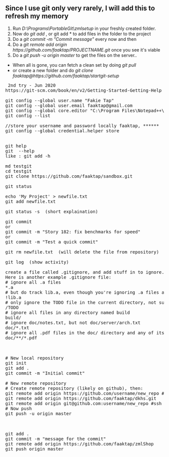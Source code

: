 <html>

<h2>Since I use git only very rarely, I will add this to refresh my memory</h2>
<ol>
<li>Run <i>D:\Programs\PortableGit\zmlsetup</i> in your freshly created folder.
<li>Now do <i>git add <filename></i> , or git add *</i> to add files in the folder to the project
<li>Do a <i>git commit -m "Commit message"</i> every now and then
<li>Do a <i>git remote add origin https://github.com/faaktap/PROJECTNAME.git</i> once you see it's viable
<li>Do a <i>git push -u origin master</i> to get the files on the server..
</ol>

<ul>
<li>When all is gone, you can fetch a clean set by doing <i>git pull</i>
<li>or create a new folder and do <i>git clone faaktap@https://github.com/faaktap/startgit-setup</i>
</ul>


<pre> 2nd try - Jun 2020 
https://git-scm.com/book/en/v2/Getting-Started-Getting-Help

git config --global user.name "Fakie Tap"
git config --global user.email faaktap@gmail.com
git config --global core.editor "C:\Program Files\Notepad++\notepad++.exe"
git config --list

//store your username and password locally faaktap, ******
git config --global credential.helper store


git help <verb>
git <verb> --help
like : git add -h

md testgit
cd testgit
git clone https://github.com/faaktap/sandbox.git

git status

echo 'My Project' > newfile.txt
git add newfile.txt

git status -s  (short explaination)

git commit 
or
git commit -m "Story 182: fix benchmarks for speed"
or
git commit -m "Test a quick commit"

git rm newfile.txt  (will delete the file from repository)

git log  (show activity)

create a file called .gitignore, and add stuff in to ignore.
Here is another example .gitignore file:
# ignore all .a files
*.a
# but do track lib.a, even though you're ignoring .a files above
!lib.a
# only ignore the TODO file in the current directory, not subdir/TODO
/TODO
# ignore all files in any directory named build
build/
# ignore doc/notes.txt, but not doc/server/arch.txt
doc/*.txt
# ignore all .pdf files in the doc/ directory and any of its subdirectories
doc/**/*.pdf



# New local repository
git init
git add .
git commit -m "Initial commit"

# New remote repository
# Create remote repository (likely on github), then:
git remote add origin https://github.com/username/new_repo #https
git remote add origin https://github.com/faaktap/dkhs.git
git remote add origin git@github.com:username/new_repo #ssh
# Now push
git push -u origin master



git add .
git commit -m "message for the commit"
git remote add origin https://github.com/faaktap/zmlShop
git push origin master

